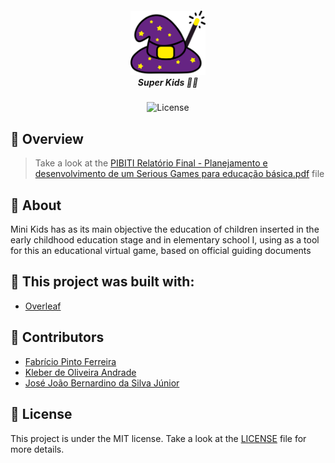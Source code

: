 <h5 align="center">
  <img src="super-kids-logo.png" width="120px" /><br>
  <b>Super Kids</b> ✍🏻
</h5>
<p align="center">
  <img alt="License" src="https://img.shields.io/badge/license-MIT-green">
</p>

## 👀 Overview
> Take a look at the [PIBITI Relatório Final - Planejamento e desenvolvimento de um Serious Games para educação básica.pdf](https://github.com/pferreirafabricio/super-kids-article/blob/main/PIBITI%20Relat%C3%B3rio%20Final%20-%20Planejamento%20e%20desenvolvimento%20de%20um%20Serious%20Games%20para%20educa%C3%A7%C3%A3o%20b%C3%A1sica.pdf) file

## :open_book: About 
Mini Kids has as its main objective the education of children inserted in the early childhood education stage and in elementary school I, using as a tool for this an educational virtual game, based on official guiding documents

## :bricks: This project was built with: 
- [Overleaf](https://www.overleaf.com/)

## :handshake: Contributors
 - [Fabrício Pinto Ferreira](https://github.com/pferreirafabricio)
 - [Kleber de Oliveira Andrade](https://github.com/kleberandrade)
 - [José João Bernardino da Silva Júnior](https://github.com/josejoaobsjunior)

## :page_with_curl:	License
This project is under the MIT license. Take a look at the [LICENSE](LICENSE.md) file for more details.

